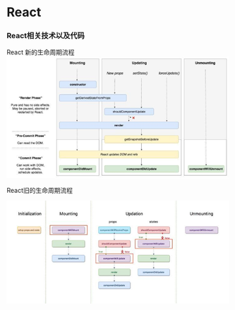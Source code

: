 # React
### React相关技术以及代码

React 新的生命周期流程
![](./image/react-new-lifecycle.jpg)

React旧的生命周期流程

![](./image/react-old-lifecycle.jpg)

